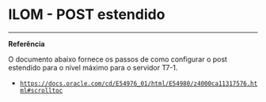# ILOM - POST estendido

---

**Referência**

O documento abaixo fornece os passos de como configurar o post estendido para o nível máximo para o servidor T7-1.  
- <a href="https://docs.oracle.com/cd/E54976_01/html/E54980/z4000ca11317576.html#scrolltoc" target="_blank">`https://docs.oracle.com/cd/E54976_01/html/E54980/z4000ca11317576.html#scrolltoc`</a> 
